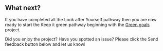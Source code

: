## What next?

If you have completed all the Look after Yourself pathway then you are now ready to start the Keep it green pathway beginning with the [Green goals](https://learning-admin.raspberrypi.org/en/projects/project-name-here) project.

Did you enjoy the project? Have you spotted an issue? Please click the Send feedback button below and let us know!
